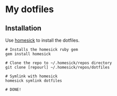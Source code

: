 # My dotfiles

## Installation

Use [homesick](https://github.com/technicalpickles/homesick) to 
install the dotfiles.

    # Installs the homesick ruby gem
    gem install homesick

    # Clone the repo to ~/.homesick/repos directory
    git clone [repourl] ~/.homesick/repos/dotfiles

    # Symlink with homesick
    homesick symlink dotfiles

    # DONE!

